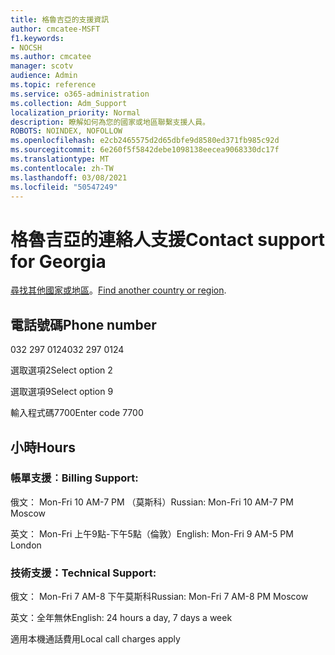 ```yaml
---
title: 格魯吉亞的支援資訊
author: cmcatee-MSFT
f1.keywords:
- NOCSH
ms.author: cmcatee
manager: scotv
audience: Admin
ms.topic: reference
ms.service: o365-administration
ms.collection: Adm_Support
localization_priority: Normal
description: 瞭解如何為您的國家或地區聯繫支援人員。
ROBOTS: NOINDEX, NOFOLLOW
ms.openlocfilehash: e2cb2465575d2d65dbfe9d8580ed371fb985c92d
ms.sourcegitcommit: 6e260f5f5842debe1098138eecea9068330dc17f
ms.translationtype: MT
ms.contentlocale: zh-TW
ms.lasthandoff: 03/08/2021
ms.locfileid: "50547249"
---
```

# <a name="contact-support-for-georgia"></a><span data-ttu-id="925cd-103">格魯吉亞的連絡人支援</span><span class="sxs-lookup"><span data-stu-id="925cd-103">Contact support for Georgia</span></span>

<span data-ttu-id="925cd-104">[尋找其他國家或地區](../contact-support-for-business-products.md)。</span><span class="sxs-lookup"><span data-stu-id="925cd-104">[Find another country or region](../contact-support-for-business-products.md).</span></span>

## <a name="phone-number"></a><span data-ttu-id="925cd-105">電話號碼</span><span class="sxs-lookup"><span data-stu-id="925cd-105">Phone number</span></span>
<span data-ttu-id="925cd-106">032 297 0124</span><span class="sxs-lookup"><span data-stu-id="925cd-106">032 297 0124</span></span>

<span data-ttu-id="925cd-107">選取選項2</span><span class="sxs-lookup"><span data-stu-id="925cd-107">Select option 2</span></span>

<span data-ttu-id="925cd-108">選取選項9</span><span class="sxs-lookup"><span data-stu-id="925cd-108">Select option 9</span></span>

<span data-ttu-id="925cd-109">輸入程式碼7700</span><span class="sxs-lookup"><span data-stu-id="925cd-109">Enter code 7700</span></span>

## <a name="hours"></a><span data-ttu-id="925cd-110">小時</span><span class="sxs-lookup"><span data-stu-id="925cd-110">Hours</span></span>
### <a name="billing-support"></a><span data-ttu-id="925cd-111">帳單支援︰</span><span class="sxs-lookup"><span data-stu-id="925cd-111">Billing Support:</span></span>

<span data-ttu-id="925cd-112">俄文： Mon-Fri 10 AM-7 PM （莫斯科）</span><span class="sxs-lookup"><span data-stu-id="925cd-112">Russian: Mon-Fri 10 AM-7 PM Moscow</span></span>

<span data-ttu-id="925cd-113">英文： Mon-Fri 上午9點-下午5點（倫敦）</span><span class="sxs-lookup"><span data-stu-id="925cd-113">English: Mon-Fri 9 AM-5 PM London</span></span>

### <a name="technical-support"></a><span data-ttu-id="925cd-114">技術支援：</span><span class="sxs-lookup"><span data-stu-id="925cd-114">Technical Support:</span></span>

<span data-ttu-id="925cd-115">俄文： Mon-Fri 7 AM-8 下午莫斯科</span><span class="sxs-lookup"><span data-stu-id="925cd-115">Russian: Mon-Fri 7 AM-8 PM Moscow</span></span>

<span data-ttu-id="925cd-116">英文：全年無休</span><span class="sxs-lookup"><span data-stu-id="925cd-116">English: 24 hours a day, 7 days a week</span></span>

<span data-ttu-id="925cd-117">適用本機通話費用</span><span class="sxs-lookup"><span data-stu-id="925cd-117">Local call charges apply</span></span>
